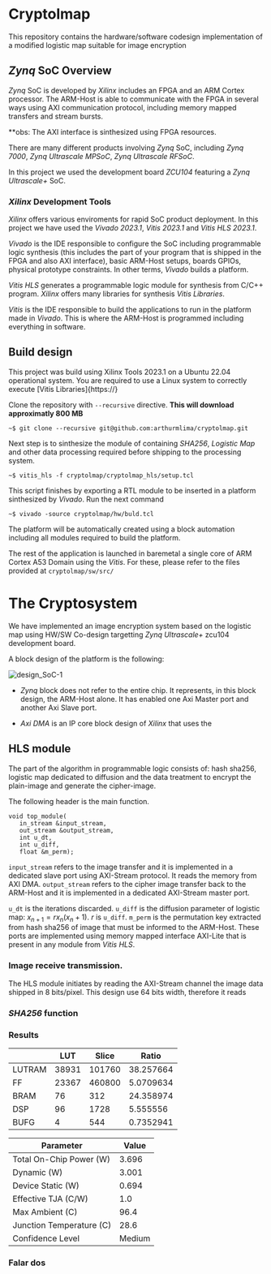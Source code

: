 # Cryptolmap
This repository contains the hardware/software codesign implementation of a modified logistic map suitable for image encryption


## _Zynq_ SoC Overview 

_Zynq_ SoC is developed by _Xilinx_ includes an FPGA and an ARM Cortex processor. The ARM-Host is able to communicate with the FPGA in several ways using AXI communication protocol, including memory mapped transfers and stream bursts.

**obs: The AXI interface is sinthesized using FPGA resources.

There are many different products involving _Zynq_ SoC, including _Zynq 7000_, _Zynq Ultrascale MPSoC_,  _Zynq Ultrascale RFSoC_.  

In this project we used the development board _ZCU104_ featuring a _Zynq Ultrascale+_ SoC.


### _Xilinx_ Development Tools
_Xilinx_ offers various enviroments for rapid SoC product deployment. In this project we have used  the _Vivado 2023.1_, _Vitis 2023.1_ and _Vitis HLS 2023.1_. 

_Vivado_ is the IDE responsible to configure the SoC including programmable logic synthesis (this includes the part of your program that is shipped in the FPGA and also AXI interface), basic ARM-Host setups, boards GPIOs, physical prototype constraints. In other terms, _Vivado_ builds a platform.

_Vitis HLS_ generates a programmable logic module for synthesis from C/C++ program. _Xilinx_ offers many libraries for synthesis _Vitis Libraries_. 

_Vitis_ is the IDE responsible to build the applications to run in the platform made in _Vivado_. This is where the ARM-Host is programmed including everything in software.



## Build design

This project was build using Xilinx Tools 2023.1 on a Ubuntu 22.04 operational system. You are required to use a Linux system to correctly execute [Vitis Libraries]{https://} 

Clone the repository with `--recursive` directive. **This will download approximatly 800 MB**

    ~$ git clone --recursive git@github.com:arthurmlima/cryptolmap.git

Next step is to sinthesize the module of containing _SHA256_, _Logistic Map_ and other data processing required before shipping to the processing system. 

    ~$ vitis_hls -f cryptolmap/cryptolmap_hls/setup.tcl

This script finishes by exporting a RTL module to be inserted in a platform sinthesized by _Vivado_. Run the next command

    ~$ vivado -source cryptolmap/hw/buld.tcl

The platform will be automatically created using a block automation including all modules required to build the platform.

The rest of the application is launched in baremetal a single core of ARM Cortex A53 Domain using the _Vitis_. For these, please refer to the files provided at `cryptolmap/sw/src/`


# The Cryptosystem

We have implemented an image encryption system based on the logistic map using HW/SW Co-design targetting _Zynq Ultrascale+_ zcu104 development board.

A block design of the platform is the following:

![design_SoC-1](https://user-images.githubusercontent.com/59630651/250668379-a5f49aa0-417e-431e-8d95-52f3b187560f.jpg)

* _Zynq_ block does not refer to the entire chip. It represents, in this block design, the ARM-Host alone. It has enabled one Axi Master port and another Axi Slave port. 

* _Axi DMA_ is an IP core block design of _Xilinx_ that uses the 




## HLS module 


The part of the algorithm in programmable logic consists of: hash sha256, logistic map dedicated to diffusion and the data treatment to encrypt the plain-image and generate the cipher-image.


The following header is the main function.

```
void top_module(
   in_stream &input_stream,
   out_stream &output_stream,
   int u_dt,
   int u_diff,
   float &m_perm);
```

`input_stream` refers to the image transfer and it is implemented in a dedicated slave port using AXI-Stream protocol. It reads the memory from AXI DMA. `output_stream` refers to the cipher image transfer back to the ARM-Host and it is implemented in a dedicated AXI-Stream master port.

`u_dt` is the iterations discarded. `u_diff` is the diffusion parameter of logistic map: $x_{n+1}=rx_{n}(x_{n} + 1)$. $r$ is `u_diff`. `m_perm` is the permutation key extracted from hash sha256 of image that must be informed to the ARM-Host. These ports are implemented using memory mapped interface AXI-Lite that is present in any module from _Vitis HLS_.


### Image receive transmission. 
The HLS module initiates by reading the AXI-Stream channel the image data shipped in 8 bits/pixel. This design use 64 bits width, therefore it reads 

### _SHA256_ function


####












### Results 

|   | LUT   | Slice | Ratio      |
|---|-------|-------|------------|
| LUTRAM | 38931 | 101760 | 38.257664 |
| FF    | 23367 | 460800 | 5.0709634 |
| BRAM  | 76    | 312    | 24.358974 |
| DSP   | 96    | 1728   | 5.555556  |
| BUFG  | 4     | 544    | 0.7352941 |



| Parameter                  | Value         |
|----------------------------|---------------|
| Total On-Chip Power (W)    | 3.696         |
| Dynamic (W)                | 3.001         |
| Device Static (W)          | 0.694         |
| Effective TJA (C/W)        | 1.0           |
| Max Ambient (C)            | 96.4          |
| Junction Temperature (C)   | 28.6          |
| Confidence Level           | Medium        |

### Falar dos 
